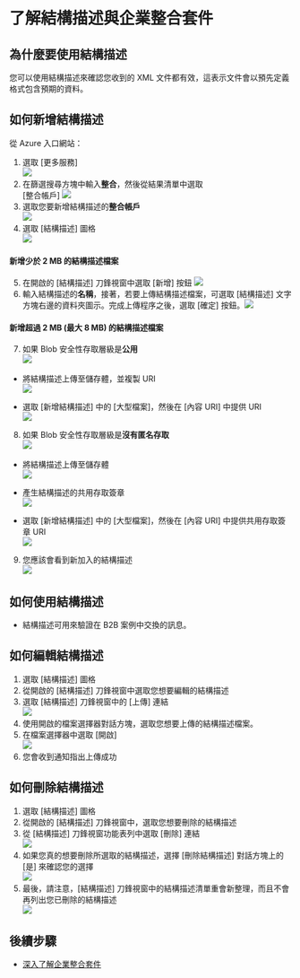 <properties 
	pageTitle="結構描述與企業整合套件的概觀 | Microsoft Azure App Service | Microsoft Azure" 
	description="了解如何使用結構描述搭配企業整合套件與 Logic Apps" 
	services="logic-apps" 
	documentationCenter=".net,nodejs,java"
	authors="msftman" 
	manager="erikre" 
	editor="cgronlun"/>

<tags 
	ms.service="logic-apps" 
	ms.workload="integration" 
	ms.tgt_pltfrm="na" 
	ms.devlang="na" 
	ms.topic="article" 
	ms.date="07/29/2016" 
	ms.author="deonhe"/>

# 了解結構描述與企業整合套件  

## 為什麼要使用結構描述
您可以使用結構描述來確認您收到的 XML 文件都有效，這表示文件會以預先定義格式包含預期的資料。

## 如何新增結構描述
從 Azure 入口網站：

1. 選取 [更多服務]  
![](./media/app-service-logic-enterprise-integration-overview/overview-11.png)
2. 在篩選搜尋方塊中輸入**整合**，然後從結果清單中選取  
[整合帳戶] ![](./media/app-service-logic-enterprise-integration-overview/overview-21.png)
3. 選取您要新增結構描述的**整合帳戶**  
![](./media/app-service-logic-enterprise-integration-overview/overview-31.png)
4. 選取 [結構描述] 圖格  
![](./media/app-service-logic-enterprise-integration-schemas/schema-11.png)

#### 新增少於 2 MB 的結構描述檔案  

5. 在開啟的 [結構描述] 刀鋒視窗中選取 [新增] 按鈕 ![](./media/app-service-logic-enterprise-integration-schemas/schema-21.png)
6. 輸入結構描述的**名稱**，接著，若要上傳結構描述檔案，可選取 [結構描述] 文字方塊右邊的資料夾圖示。完成上傳程序之後，選取 [確定] 按鈕。![](./media/app-service-logic-enterprise-integration-schemas/schema-31.png)

#### 新增超過 2 MB (最大 8 MB) 的結構描述檔案  

7. 如果 Blob 安全性存取層級是**公用**  
  ![](./media/app-service-logic-enterprise-integration-schemas/blob-public.png)

  * 將結構描述上傳至儲存體，並複製 URI  
  ![](./media/app-service-logic-enterprise-integration-schemas/schema-blob.png)

  * 選取 [新增結構描述] 中的 [大型檔案]，然後在 [內容 URI] 中提供 URI  
  ![](./media/app-service-logic-enterprise-integration-schemas/schema-largefile.png)

8. 如果 Blob 安全性存取層級是**沒有匿名存取**  
  ![](./media/app-service-logic-enterprise-integration-schemas/blob-1.png)

  * 將結構描述上傳至儲存體  
  ![](./media/app-service-logic-enterprise-integration-schemas/blob-3.png)

  * 產生結構描述的共用存取簽章  
  ![](./media/app-service-logic-enterprise-integration-schemas/blob-2.png)

  * 選取 [新增結構描述] 中的 [大型檔案]，然後在 [內容 URI] 中提供共用存取簽章 URI  
  ![](./media/app-service-logic-enterprise-integration-schemas/schema-largefile.png)

9. 您應該會看到新加入的結構描述  
  ![](./media/app-service-logic-enterprise-integration-schemas/schema-41.png)

## 如何使用結構描述
- 結構描述可用來驗證在 B2B 案例中交換的訊息。

## 如何編輯結構描述
1. 選取 [結構描述] 圖格
2. 從開啟的 [結構描述] 刀鋒視窗中選取您想要編輯的結構描述
3. 選取 [結構描述] 刀鋒視窗中的 [上傳] 連結  
![](./media/app-service-logic-enterprise-integration-schemas/edit-12.png)
4. 使用開啟的檔案選擇器對話方塊，選取您想要上傳的結構描述檔案。
5. 在檔案選擇器中選取 [開啟]  
![](./media/app-service-logic-enterprise-integration-schemas/edit-31.png)
6. 您會收到通知指出上傳成功

## 如何刪除結構描述
1. 選取 [結構描述] 圖格
2. 從開啟的 [結構描述] 刀鋒視窗中，選取您想要刪除的結構描述
3. 從 [結構描述] 刀鋒視窗功能表列中選取 [刪除] 連結  
![](./media/app-service-logic-enterprise-integration-schemas/delete-12.png)
4. 如果您真的想要刪除所選取的結構描述，選擇 [刪除結構描述] 對話方塊上的 [是] 來確認您的選擇  
![](./media/app-service-logic-enterprise-integration-schemas/delete-21.png)
5. 最後，請注意，[結構描述] 刀鋒視窗中的結構描述清單重會新整理，而且不會再列出您已刪除的結構描述  
![](./media/app-service-logic-enterprise-integration-schemas/delete-31.png)

## 後續步驟

- [深入了解企業整合套件](./app-service-logic-enterprise-integration-overview.md "了解企業整合套件")

<!---HONumber=AcomDC_0921_2016-->